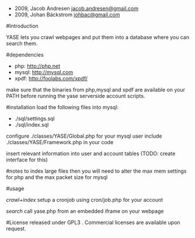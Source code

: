 - 2009, Jacob Andresen <jacob.andresen@gmail.com>
- 2009, Johan Bäckstrom <johbac@gmail.com>


#Introduction 

YASE lets you crawl webpages and put them into a database where you can search them.

#dependencies

- php: http://php.net  
- mysql: http://mysql.com
- xpdf: http://foolabs.com/xpdf/

make sure that the binaries from php,mysql and xpdf are available on your PATH before running the  yase serverside account scripts.

#installation
load the following files into mysql:

- ./sql/settings.sql
- ./sql/index.sql

configure ./classes/YASE/Global.php for your mysql user
include ./classes/YASE/Framework.php in your code

insert relevant information into user and account tables 
(TODO: create interface for this)

#notes
to index large files then you will need to alter the max mem settings for php and the max packet size for mysql

#usage

*crawl+index*
setup a cronjob using cron/job.php for your account

*search*
call yase.php from an embedded iframe on your webpage

#License
released under GPL3 . Commercial licenses are available upon request.
